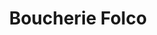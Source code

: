 ---
title: "Boucherie Folco"
url: /la-grande-motte/boucherie-folco-avenue-robert-fages/
shop: boucherie
---